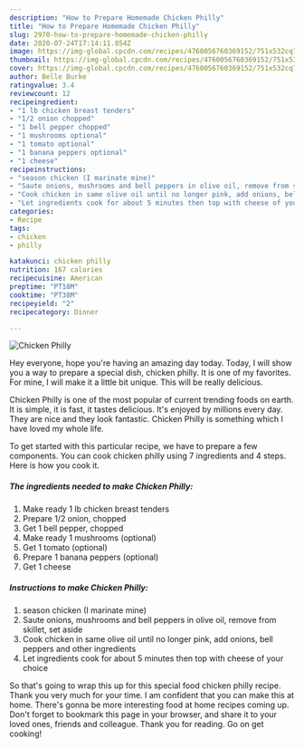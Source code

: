 ```yaml
---
description: "How to Prepare Homemade Chicken Philly"
title: "How to Prepare Homemade Chicken Philly"
slug: 2970-how-to-prepare-homemade-chicken-philly
date: 2020-07-24T17:14:11.854Z
image: https://img-global.cpcdn.com/recipes/4760056760369152/751x532cq70/chicken-philly-recipe-main-photo.jpg
thumbnail: https://img-global.cpcdn.com/recipes/4760056760369152/751x532cq70/chicken-philly-recipe-main-photo.jpg
cover: https://img-global.cpcdn.com/recipes/4760056760369152/751x532cq70/chicken-philly-recipe-main-photo.jpg
author: Belle Burke
ratingvalue: 3.4
reviewcount: 12
recipeingredient:
- "1 lb chicken breast tenders"
- "1/2 onion chopped"
- "1 bell pepper chopped"
- "1 mushrooms optional"
- "1 tomato optional"
- "1 banana peppers optional"
- "1 cheese"
recipeinstructions:
- "season chicken (I marinate mine)"
- "Saute onions, mushrooms and bell peppers in olive oil, remove from skillet, set aside"
- "Cook chicken in same olive oil until no longer pink, add onions, bell peppers and other ingredients"
- "Let ingredients cook for about 5 minutes then top with cheese of your choice"
categories:
- Recipe
tags:
- chicken
- philly

katakunci: chicken philly 
nutrition: 167 calories
recipecuisine: American
preptime: "PT18M"
cooktime: "PT38M"
recipeyield: "2"
recipecategory: Dinner

---
```



![Chicken Philly](https://img-global.cpcdn.com/recipes/4760056760369152/751x532cq70/chicken-philly-recipe-main-photo.jpg)

Hey everyone, hope you're having an amazing day today. Today, I will show you a way to prepare a special dish, chicken philly. It is one of my favorites. For mine, I will make it a little bit unique. This will be really delicious.

Chicken Philly is one of the most popular of current trending foods on earth. It is simple, it is fast, it tastes delicious. It's enjoyed by millions every day. They are nice and they look fantastic. Chicken Philly is something which I have loved my whole life.




To get started with this particular recipe, we have to prepare a few components. You can cook chicken philly using 7 ingredients and 4 steps. Here is how you cook it.

<!--inarticleads1-->

##### The ingredients needed to make Chicken Philly:

1. Make ready 1 lb chicken breast tenders
1. Prepare 1/2 onion, chopped
1. Get 1 bell pepper, chopped
1. Make ready 1 mushrooms (optional)
1. Get 1 tomato (optional)
1. Prepare 1 banana peppers (optional)
1. Get 1 cheese




<!--inarticleads2-->

##### Instructions to make Chicken Philly:

1. season chicken (I marinate mine)
1. Saute onions, mushrooms and bell peppers in olive oil, remove from skillet, set aside
1. Cook chicken in same olive oil until no longer pink, add onions, bell peppers and other ingredients
1. Let ingredients cook for about 5 minutes then top with cheese of your choice




So that's going to wrap this up for this special food chicken philly recipe. Thank you very much for your time. I am confident that you can make this at home. There's gonna be more interesting food at home recipes coming up. Don't forget to bookmark this page in your browser, and share it to your loved ones, friends and colleague. Thank you for reading. Go on get cooking!

